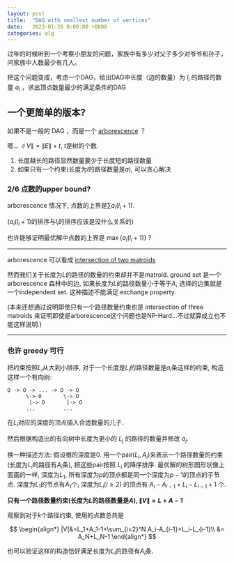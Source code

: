 ```yaml
---
layout: post
title:  "DAG with smallest number of vertices"
date:   2023-01-26 0:00:00 +0800
categories: alg
---
```


<!-- >我还没有非常仔细的想这个问题，也还没去查。这个问题可能非常简单，可能已经有人研究过这个问题了 -->

过年的时候听到一个考察小朋友的问题，家族中有多少对父子多少对爷爷和孙子，问家族中人数最少有几人。

把这个问题变成，考虑一个DAG，给出DAG中长度（边的数量）为 $l_i$ 的路径的数量 $a_i$ ，求出顶点数量最少的满足条件的DAG

## 一个更简单的版本?

如果不是一般的 DAG ，而是一个 [arborescence](https://en.wikipedia.org/wiki/Arborescence_(graph_theory)) ？

嗯... $\|V\|=\|E\|+t$, $t$是树的个数. 

1. 长度越长的路径显然数量要少于长度短的路径数量
2. 如果只有一个约束(长度为$l$的路径数量是$a$), 可以贪心解决

### 2/6 点数的upper bound?

arborescence 情况下, 点数的上界是$\sum a_i(l_i+1)$.

($a_i(l_i+1)$的排序与$l_i$的排序应该是没什么关系的)

也许能够证明最优解中点数的上界是 $\max \{a_i(l_i+1)\}$ ?

---

arborescence 可以看成 [intersection of two matroids](https://math.mit.edu/~goemans/18433S07/arborescence.pdf)

然而我们关于长度为$L$的路径的数量的约束却并不是matroid. ground set 是一个 arborescence 森林中的边, 如果长度为$L$的路径数量小于等于$A$, 选择的边集就是一个independent set. 这种描述不能满足 exchange property.

(本来还想通过说明即使只有一个路径数量约束也是 intersection of three matroids 来证明即使是arborescence这个问题也是NP-Hard...不过就算成立也不能这样说明.)

---

### 也许 greedy 可行
把约束按照$L_i$从大到小排序, 对于一个长度是$L_i$的路径数量是$a_i$条这样的约束, 构造这样一个有向树:

```
O -> O -> ... -> O -> O
      \-> O       \-> O
       |-> O       |-> O
      ...         ...
```
在$L_i$对应的深度的顶点插入合适数量的儿子.

然后根据构造出的有向树中长度为更小的 $L_j$ 的路径的数量并修改 $a_j$. 

换一种描述方法: 假设根的深度是0. 用一个pair$(L_i, A_i)$来表示一个路径数量的约束(长度为$L_i$的路径有$A_i$条), 把这些pair按照 $L_i$ 的降序排序. 最优解的树形图形状像上面画的一样, 深度为$L_1$, 所有深度为$p$的顶点都是同一个深度为$p-1$的顶点的子节点. 深度为$L_1$的节点有$A_1$个, 深度为$L_i(i\geq 2)$ 的顶点有 $A_i-A_{i-1}+L_i-L_{i-1}+1$ 个.

<!-- ...想想怎么证明或者找反例 -->

**只有一个路径数量约束(长度为$L$的路径数量是$A$), $\|V\|=L+A-1$**

观察到对于$k$个路径约束, 使用的点数总共是


$$
\begin{align*}
|V|&=L_1+A_1-1+\sum_{i=2}^N A_i-A_{i-1}+L_i-L_{i-1}\\
&= A_N+L_N-1
\end{align*}
$$

也可以验证这样的构造恰好满足长度为$L_i$的路径有$A_i$条.

